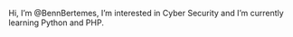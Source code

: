 Hi, I’m @BennBertemes,
I’m interested in Cyber Security and
I’m currently learning Python and PHP. 


<!---
BennBertemes/BennBertemes is a ✨ special ✨ repository because its `README.md` (this file) appears on your GitHub profile.
You can click the Preview link to take a look at your changes.
--->
